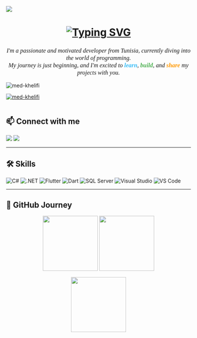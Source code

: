 <img src="https://raw.githubusercontent.com/TheBSD/StandWithPalestine/main/banner-no-action.svg">

<h1 align="center">
  <a href="https://git.io/typing-svg">
    <img src="https://readme-typing-svg.herokuapp.com?size=30&duration=4000&color=36BCF7&center=true&vCenter=true&width=600&lines=Mohamed+Khelifi;Software+Engineer" alt="Typing SVG" />
  </a>
</h1>

<h3 align="center" style="font-family:Georgia, serif; font-style:italic; font-weight:normal;">
  I'm a passionate and motivated developer from Tunisia, currently diving into the world of programming.<br/>
  My journey is just beginning, and I'm excited to <span style="color:#36BCF7; font-weight:bold;">learn</span>, 
  <span style="color:#4CAF50; font-weight:bold;">build</span>, and 
  <span style="color:#FF9800; font-weight:bold;">share</span> my projects with you.
</h3>

<p align="left"> 
  <img src="https://komarev.com/ghpvc/?username=med-khelifi&label=Profile%20views&color=0e75b6&style=flat" alt="med-khelifi" /> 
</p>

<p align="left"> 
  <a href="https://github.com/ryo-ma/github-profile-trophy">
    <img src="https://github-profile-trophy.vercel.app/?username=med-khelifi" alt="med-khelifi" />
  </a> 
</p>

<p align="left"> 
  <a href="https://twitter.com/" target="blank">
    <img src="https://img.shields.io/twitter/follow/?logo=twitter&style=for-the-badge" alt="" />
  </a> 
</p>

## 📫 Connect with me
<p align="left">
  <a href="mailto:khelifim440@gmail.com"><img src="https://img.shields.io/badge/Gmail-D14836?style=for-the-badge&logo=gmail&logoColor=white"></a>
  <a href="https://www.linkedin.com/in/khelifi-mohamed-1269b2287"><img src="https://img.shields.io/badge/LinkedIn-0077B5?style=for-the-badge&logo=linkedin&logoColor=white"></a>
</p>

---

## 🛠️ Skills
![C#](https://img.shields.io/badge/C%23-239120?style=for-the-badge&logo=c-sharp&logoColor=white)
![.NET](https://img.shields.io/badge/.NET-512BD4?style=for-the-badge&logo=dotnet&logoColor=white)
![Flutter](https://img.shields.io/badge/Flutter-02569B?style=for-the-badge&logo=flutter&logoColor=white)
![Dart](https://img.shields.io/badge/Dart-0175C2?style=for-the-badge&logo=dart&logoColor=white)
![SQL Server](https://img.shields.io/badge/SQL%20Server-CC2927?style=for-the-badge&logo=microsoft-sql-server&logoColor=white)
![Visual Studio](https://img.shields.io/badge/Visual%20Studio-5C2D91?style=for-the-badge&logo=visual-studio&logoColor=white)
![VS Code](https://img.shields.io/badge/VS%20Code-007ACC?style=for-the-badge&logo=visual-studio-code&logoColor=white)

---

## 🚀 GitHub Journey
<p align="center">
  <img src="https://github-readme-stats.vercel.app/api?username=med-khelifi&show_icons=true&theme=tokyonight" height="150"/>
  <img src="https://github-readme-stats.vercel.app/api/top-langs/?username=med-khelifi&layout=compact&theme=tokyonight" height="150"/>
</p>
<p align="center">
  <img src="https://github-readme-streak-stats.herokuapp.com?user=med-khelifi&theme=tokyonight" height="150"/>
</p>
